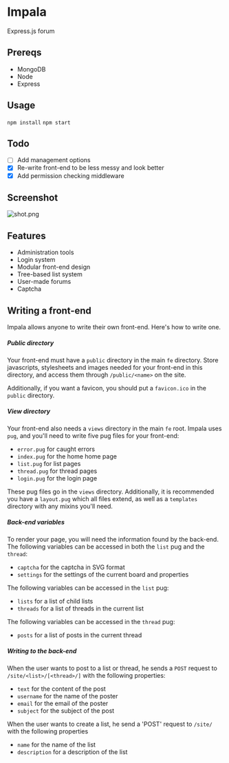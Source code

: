 # Impala
Express.js forum

## Prereqs
- MongoDB
- Node
- Express

## Usage
`npm install`
`npm start`

## Todo

- [ ] Add management options
- [x] Re-write front-end to be less messy and look better
- [x] Add permission checking middleware

## Screenshot
![shot.png](Screenshot)

## Features
- Administration tools
- Login system
- Modular front-end design
- Tree-based list system
- User-made forums
- Captcha

## Writing a front-end

Impala allows anyone to write their own front-end. Here's how to write one.

##### Public directory

Your front-end must have a `public` directory in the main `fe` directory. Store javascripts, stylesheets and images needed for your front-end in this directory, and access them through `/public/<name>` on the site.

Additionally, if you want a favicon, you should put a `favicon.ico` in the `public` directory.

##### View directory

Your front-end also needs a `views` directory in the main `fe` root. Impala uses `pug`, and you'll need to write five pug files for your front-end:

- `error.pug` for caught errors
- `index.pug` for the home home page
- `list.pug` for list pages
- `thread.pug` for thread pages
- `login.pug` for the login page

These pug files go in the `views` directory. Additionally, it is recommended you have a `layout.pug` which all files extend, as well as a `templates` directory with any mixins you'll need.

##### Back-end variables

To render your page, you will need the information found by the back-end. The following variables can be accessed in both the `list` pug and the `thread`:

- `captcha` for the captcha in SVG format
- `settings` for the settings of the current board and properties

The following variables can be accessed in the `list` pug:

- `lists` for a list of child lists
- `threads` for a list of threads in the current list

The following variables can be accessed in the `thread` pug:

- `posts` for a list of posts in the current thread

##### Writing to the back-end

When the user wants to post to a list or thread, he sends a `POST` request to `/site/<list>/[<thread>/]` with the following properties:

- `text` for the content of the post
- `username` for the name of the poster
- `email` for the email of the poster
- `subject` for the subject of the post

When the user wants to create a list, he send a 'POST' request to `/site/` with the following properties

- `name` for the name of the list
- `description` for a description of the list
